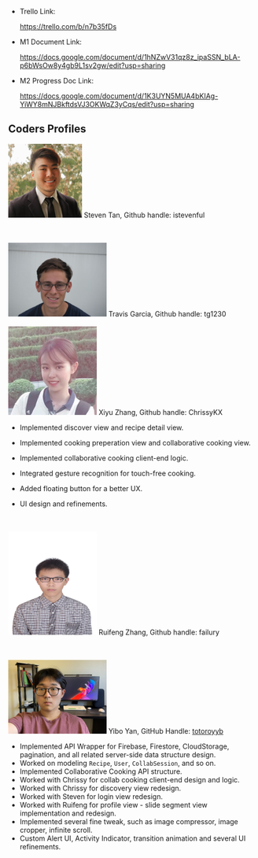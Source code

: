 - Trello Link: 

  https://trello.com/b/n7b35fDs
  
- M1 Document Link: 

  https://docs.google.com/document/d/1hNZwV31qz8z_ipaSSN_bLA-p6bWsOw8y4gb9L1sv2gw/edit?usp=sharing
  
- M2 Progress Doc Link:

  https://docs.google.com/document/d/1K3UYN5MUA4bKIAg-YiWY8mNJBkftdsVJ3OKWqZ3yCqs/edit?usp=sharing


## Coders Profiles

<img src="Coders' Profiles/Steven.jpg" height="150" width="150">
Steven Tan, Github handle: istevenful

<br/><br/>
<img src="Coders' Profiles/Travis.jpg" height="150" width="200">
Travis Garcia, Github handle: tg1230
<br/><br/>
<img src="Coders' Profiles/Chrissy.JPG" height="180" width="180">
Xiyu Zhang, Github handle: ChrissyKX

- Implemented discover view and recipe detail view. 

- Implemented cooking preperation view and collaborative cooking view.

- Implemented collaborative cooking client-end logic.

- Integrated gesture recognition for touch-free cooking.

- Added floating button for a better UX.

- UI design and refinements.

  

<br/><br/>
<img src="Coders' Profiles/Jack.JPG" height="210" width="180">
Ruifeng Zhang, Github handle: failury

<br/><br/>
<img src="Coders' Profiles/Yibo.jpg" height="150" width="200">
Yibo Yan, GitHub Handle: [totoroyyb](https://github.com/totoroyyb)

- Implemented API Wrapper for Firebase, Firestore, CloudStorage, pagination, and all related server-side data structure design.
- Worked on modeling `Recipe`, `User`, `CollabSession`, and so on.
- Implemented Collaborative Cooking API structure.
- Worked with Chrissy for collab cooking client-end design and logic.
- Worked with Chrissy for discovery view redesign.
- Worked with Steven for login view redesign.
- Worked with Ruifeng for profile view - slide segment view implementation and redesign.
- Implemented several fine tweak, such as image compressor, image cropper, infinite scroll.
- Custom Alert UI, Activity Indicator, transition animation and several UI refinements.
